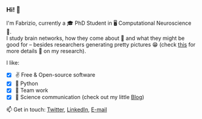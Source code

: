 ### Hi! 👋

I'm Fabrizio, currently a 🎓 PhD Student in 🖥️ Computational Neuroscience 🧠.  \
I study brain networks, how they come about 🔭 and what they might be good for – besides researchers generating pretty pictures 😁 (check [this](https://fabridamicelli.github.io/blog/research/) for more details 🧐 on my research).

I like:
  - [x] :v: Free & Open-source software 
  - [x] 🐍 Python 
  - [x] 👫 Team work 
  - [x] 📝 Science communication (check out my little [Blog](https://fabridamicelli.github.io/blog/))

📫 Get in touch: [Twitter](https://twitter.com/fabridamicelli), [LinkedIn](https://www.linkedin.com/in/fabridamicelli), [E-mail](mailto:fabridamicelli@gmail.com)

<!--
**fabridamicelli/fabridamicelli** is a ✨ _special_ ✨ repository because its `README.md` (this file) appears on your GitHub profile.

Here are some ideas to get you started:

-  I’m currently working on ...
- 🌱 I’m currently learning ...
- 👯 I’m looking to collaborate on ...
- 🤔 I’m looking for help with ...
- 💬 Ask me about ...
- 📫 How to reach me: ...
- 😄 Pronouns: ...
- ⚡ Fun fact: ...
-->
